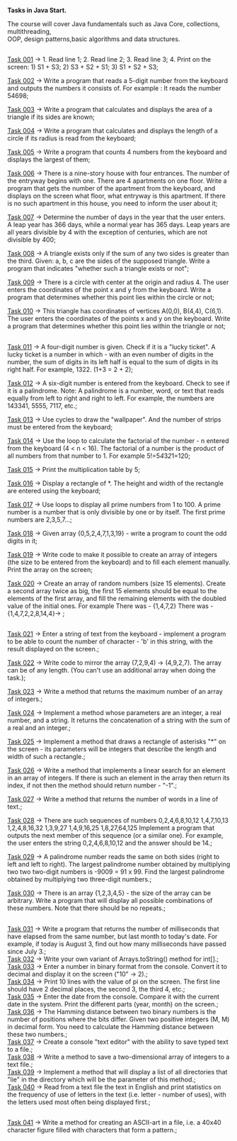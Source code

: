 **Tasks in Java Start.**<br>

The course will cover Java fundamentals such as Java Core, collections, multithreading,<br>
 OOP, design patterns,basic algorithms and data structures.<br>
 
## 

<a href="https://github.com/LeeTovetz/Java-Tasks/tree/main/src/com/task001" >Task 001</a> -> 1. Read line 1; 2. Read line 2; 3. Read line 3; 4. Print on the screen: 1) S1 + S3; 2) S3 + S2 + S1; 3) S1 + S2 + S3;<br>

<a href="https://github.com/LeeTovetz/Java-Tasks/tree/main/src/com/task002" >Task 002</a> -> Write a program that reads a 5-digit number from the keyboard and outputs the numbers it consists of. For example : It reads the number 54698;<br>

<a href="https://github.com/LeeTovetz/Java-Tasks/tree/main/src/com/task003" >Task 003</a> -> Write a program that calculates and displays the area of a triangle if its sides are known;<br>

<a href="https://github.com/LeeTovetz/Java-Tasks/tree/main/src/com/task004" >Task 004</a> -> Write a program that calculates and displays the length of a circle if its radius is read from the keyboard;<br>

<a href="https://github.com/LeeTovetz/Java-Tasks/tree/main/src/com/task005" >Task 005</a> -> Write a program that counts 4 numbers from the keyboard and displays the largest of them;<br>

<a href="https://github.com/LeeTovetz/Java-Tasks/tree/main/src/com/task006" >Task 006</a> -> There is a nine-story house with four entrances. The number of the entryway begins with one. There are 4 apartments on one floor. Write a program that gets the number of the apartment from the keyboard, and displays on the screen what floor, what entryway is this apartment. If there is no such apartment in this house, you need to inform the user about it;<br>

<a href="https://github.com/LeeTovetz/Java-Tasks/tree/main/src/com/task007" >Task 007</a> -> Determine the number of days in the year that the user enters. A leap year has 366 days, while a normal year has 365 days. Leap years are all years divisible by 4 with the exception of centuries, which are not divisible by 400;<br>

<a href="https://github.com/LeeTovetz/Java-Tasks/tree/main/src/com/task008" >Task 008</a> ->  A triangle exists only if the sum of any two sides is greater than the third. Given: a, b, c are the sides of the supposed triangle. Write a program that indicates "whether such a triangle exists or not";<br>

<a href="https://github.com/LeeTovetz/Java-Tasks/tree/main/src/com/task009" >Task 009</a> -> There is a circle with center at the origin and radius 4. The user enters the coordinates of the point x and y from the keyboard. Write a program that determines whether this point lies within the circle or not;<br>

<a href="https://github.com/LeeTovetz/Java-Tasks/tree/main/src/com/task010" >Task 010</a> -> This triangle has coordinates of vertices A(0,0), B(4,4), C(6,1). The user enters the coordinates of the points x and y on the keyboard. Write a program that determines whether this point lies within the triangle or not;<br>

##

<a href="https://github.com/LeeTovetz/Java-Tasks/tree/main/src/com/task011" >Task 011</a> -> A four-digit number is given. Check if it is a "lucky ticket". A lucky ticket is a number in which - with an even number of digits in the number, the sum of digits in its left half is equal to the sum of digits in its right half. For example, 1322. (1+3 = 2 + 2);<br>

<a href="https://github.com/LeeTovetz/Java-Tasks/tree/main/src/com/task012" >Task 012</a> -> A six-digit number is entered from the keyboard. Check to see if it is a palindrome. Note: A palindrome is a number, word, or text that reads equally from left to right and right to left. For example, the numbers are 143341, 5555, 7117, etc.;<br>

<a href="https://github.com/LeeTovetz/Java-Tasks/tree/main/src/com/task013" >Task 013</a> -> Use cycles to draw the "wallpaper". And the number of strips must be entered from the keyboard;<br>

<a href="https://github.com/LeeTovetz/Java-Tasks/tree/main/src/com/task014" >Task 014</a> -> Use the loop to calculate the factorial of the number - n entered from the keyboard (4 < n < 16). The factorial of a number is the product of all numbers from that number to 1. For example 5!=5*4*3*2*1=120;<br>

<a href="https://github.com/LeeTovetz/Java-Tasks/tree/main/src/com/task015" >Task 015</a> -> Print the multiplication table by 5;<br>

<a href="https://github.com/LeeTovetz/Java-Tasks/tree/main/src/com/task016" >Task 016</a> -> Display a rectangle of *. The height and width of the rectangle are entered using the keyboard;<br>

<a href="https://github.com/LeeTovetz/Java-Tasks/tree/main/src/com/task017" >Task 017</a> -> Use loops to display all prime numbers from 1 to 100. A prime number is a number that is only divisible by one or by itself. The first prime numbers are 2,3,5,7...;<br>

<a href="https://github.com/LeeTovetz/Java-Tasks/tree/main/src/com/task018" >Task 018</a> -> Given array {0,5,2,4,7,1,3,19} - write a program to count the odd digits in it;<br>

<a href="https://github.com/LeeTovetz/Java-Tasks/tree/main/src/com/task019" >Task 019</a> -> Write code to make it possible to create an array of integers (the size to be entered from the keyboard) and to fill each element manually. Print the array on the screen;<br>

<a href="https://github.com/LeeTovetz/Java-Tasks/tree/main/src/com/task020" >Task 020</a> -> Create an array of random numbers (size 15 elements).
 Create a second array twice as big, the first 15 elements should be equal
 to the elements of the first array, and fill the remaining elements with
 the doubled value of the initial ones. For example There was - {1,4,7,2}
 There was - {1,4,7,2,2,8,14,4}-> ;<br>
 
##

<a href="https://github.com/LeeTovetz/Java-Tasks/tree/main/src/com/task021" >Task 021</a> -> Enter a string of text from the keyboard - implement a program to be able
to count the number of character - 'b' in this string,
with the result displayed on the screen.;<br>

<a href="https://github.com/LeeTovetz/Java-Tasks/tree/main/src/com/task022" >Task 022</a> -> Write code to mirror the array (7,2,9,4) -> (4,9,2,7).
The array can be of any length. (You can't use an additional
array when doing the task.);<br>

<a href="https://github.com/LeeTovetz/Java-Tasks/tree/main/src/com/task023" >Task 023</a> -> Write a method that returns the maximum number of an array of integers.;<br>

<a href="https://github.com/LeeTovetz/Java-Tasks/tree/main/src/com/task024" >Task 024</a> -> Implement a method whose parameters are an integer,
a real number, and a string. It returns the concatenation of
a string with the sum of a real and an integer.;<br>

<a href="https://github.com/LeeTovetz/Java-Tasks/tree/main/src/com/task025" >Task 025</a> -> Implement a method that draws a rectangle of asterisks "*"
on the screen - its parameters will be integers that describe
the length and width of such a rectangle.;<br>

<a href="https://github.com/LeeTovetz/Java-Tasks/tree/main/src/com/task026" >Task 026</a> -> Write a method that implements a linear search for an element
in an array of integers. If there is such an element in the array
then return its index, if not then the method should return number - "-1".;<br>

<a href="https://github.com/LeeTovetz/Java-Tasks/tree/main/src/com/task027" >Task 027</a> -> Write a method that returns the number of words in a line of text.;<br>

<a href="https://github.com/LeeTovetz/Java-Tasks/tree/main/src/com/task028" >Task 028</a> -> There are such sequences of numbers
 0,2,4,6,8,10,12
 1,4,7,10,13
 1,2,4,8,16,32
 1,3,9,27
 1,4,9,16,25
 1,8,27,64,125
 Implement a program that outputs the next member
 of this sequence (or a similar one). For example,
 the user enters the string 0,2,4,6,8,10,12
 and the answer should be 14.;<br>

<a href="https://github.com/LeeTovetz/Java-Tasks/tree/main/src/com/task029" >Task 029</a> -> A palindrome number reads the same on both
sides (right to left and left to right).
The largest palindrome number obtained by multiplying
two two two-digit numbers is -9009 = 91 x 99.
Find the largest palindrome obtained by multiplying two three-digit numbers.;<br>

<a href="https://github.com/LeeTovetz/Java-Tasks/tree/main/src/com/task030" >Task 030</a> -> There is an array {1,2,3,4,5} - the size of the array can be arbitrary.
Write a program that will display all possible combinations of these numbers.
Note that there should be no repeats.;<br>

##

<a href="https://github.com/LeeTovetz/Java-Tasks/tree/main/src/com/task031" >Task 031</a> -> Write a program that returns the number of milliseconds
that have elapsed from the same number, but last month to
today's date. For example, if today is August 3,
find out how many milliseconds have passed since July 3.;<br>
<a href="https://github.com/LeeTovetz/Java-Tasks/tree/main/src/com/task032" >Task 032</a> -> Write your own variant of Arrays.toString() method for int[].;<br>
<a href="https://github.com/LeeTovetz/Java-Tasks/tree/main/src/com/task033" >Task 033</a> -> Enter a number in binary format from the console.
Convert it to decimal and display it on the screen ("10" -> 2).;<br>
<a href="https://github.com/LeeTovetz/Java-Tasks/tree/main/src/com/task034" >Task 034</a> -> Print 10 lines with the value of pi on the screen.
The first line should have 2 decimal places, the second 3,
the third 4, etc.;<br>
<a href="https://github.com/LeeTovetz/Java-Tasks/tree/main/src/com/task035" >Task 035</a> -> Enter the date from the console. Compare it with the current
date in the system. Print the different parts (year, month)
on the screen.;<br>
<a href="https://github.com/LeeTovetz/Java-Tasks/tree/main/src/com/task036" >Task 036</a> -> The Hamming distance between two binary numbers
is the number of positions where the bits differ.
Given two positive integers (M, M) in decimal form.
You need to calculate the Hamming distance between these two numbers.;<br>
<a href="https://github.com/LeeTovetz/Java-Tasks/tree/main/src/com/task037" >Task 037</a> -> Create a console "text editor" with the ability to save typed text to a file.;<br>
<a href="https://github.com/LeeTovetz/Java-Tasks/tree/main/src/com/task038" >Task 038</a> -> Write a method to save a two-dimensional array of integers to a text file.;<br>
<a href="https://github.com/LeeTovetz/Java-Tasks/tree/main/src/com/task039" >Task 039</a> -> Implement a method that will display a list of all
directories that "lie" in the directory which will be
the parameter of this method.;<br>
<a href="https://github.com/LeeTovetz/Java-Tasks/tree/main/src/com/task040" >Task 040</a> -> Read from a text file the text in English and print
statistics on the frequency of use of letters in the text
(i.e. letter - number of uses), with the letters used
most often being displayed first.;<br>
##
<a href="https://github.com/LeeTovetz/Java-Tasks/tree/main/src/com/task041" >Task 041</a> -> Write a method for creating an ASCII-art in a file,
i.e. a 40x40 character figure filled with characters
that form a pattern.;<br>

##


